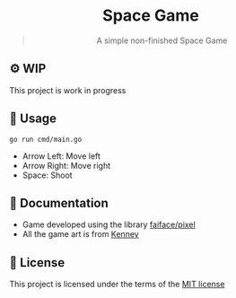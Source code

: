 <div align="center">
  <h1>Space Game</h1>
  <blockquote>A simple non-finished Space Game</blockquote>
</div>

## ⚙️ WIP

This project is work in progress

## 🚀 Usage

```
go run cmd/main.go
```

- Arrow Left: Move left
- Arrow Right: Move right
- Space: Shoot

## 📜 Documentation

- Game developed using the library [faiface/pixel](https://github.com/faiface/pixel)
- All the game art is from [Kenney](https://opengameart.org/content/space-shooter-redux)

## 📝 License

This project is licensed under the terms of the
[MIT license](/LICENSE)
